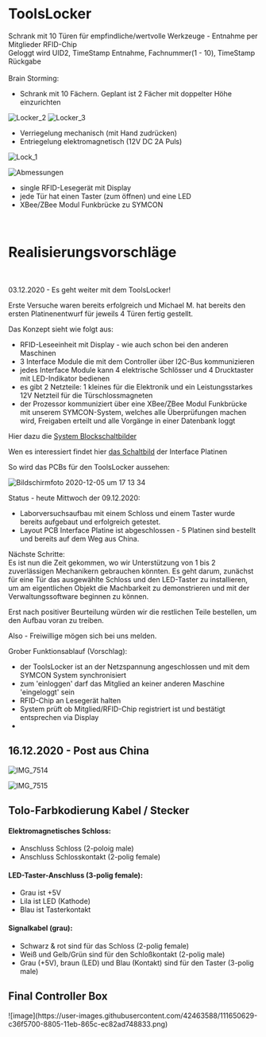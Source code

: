 # ToolsLocker
Schrank mit 10 Türen für empfindliche/wertvolle Werkzeuge - Entnahme per Mitglieder RFID-Chip<br>
Geloggt wird UID2, TimeStamp Entnahme, Fachnummer(1 - 10), TimeStamp Rückgabe
<br><br>
Brain Storming:
- Schrank mit 10 Fächern. Geplant ist 2 Fächer mit doppelter Höhe einzurichten
  
![Locker_2](images/locker_2.png)
![Locker_3](doc/Schrank.jpg)

- Verriegelung mechanisch (mit Hand zudrücken)
- Entriegelung elektromagnetisch (12V DC 2A Puls)

![Lock_1](images/Lock_1.png)

![Abmessungen](doc/Abmessungen.png)

- single RFID-Lesegerät mit Display
- jede Tür hat einen Taster (zum öffnen) und eine LED
- XBee/ZBee Modul Funkbrücke zu SYMCON

<br>
<h1>Realisierungsvorschläge</h1> <br>

03.12.2020 - Es geht weiter mit dem ToolsLocker!

Erste Versuche waren bereits erfolgreich und Michael M. hat bereits den ersten Platinenentwurf für jeweils 4 Türen fertig gestellt.

Das Konzept sieht wie folgt aus:
- RFID-Leseeinheit mit Display - wie auch schon bei den anderen Maschinen
- 3 Interface Module die mit dem Controller über I2C-Bus kommunizieren
- jedes Interface Module kann 4 elektrische Schlösser und 4 Drucktaster mit LED-Indikator bedienen
- es gibt 2 Netzteile: 1 kleines für die Elektronik und ein Leistungsstarkes 12V Netzteil für die Türschlossmagneten
- der Prozessor kommuniziert über eine XBee/ZBee Modul Funkbrücke mit unserem SYMCON-System, welches alle Überprüfungen machen wird, Freigaben erteilt und alle Vorgänge in einer Datenbank loggt

Hier dazu die [System Blockschaltbilder](doc/ToolsLock_Schaltung_B0.pdf)<br>

Wen es interessiert findet hier [das Schaltbild](doc//ToolsLockTreiberI2CML_SCH.PDF) der Interface Platinen<br>

So wird das PCBs für den ToolsLocker aussehen:

![Bildschirmfoto 2020-12-05 um 17 13 34](https://user-images.githubusercontent.com/42463588/101286534-4fc3b400-37eb-11eb-9eb7-2b88002af4fe.png)

Status - heute Mittwoch der 09.12.2020:

- Laborversuchsaufbau mit einem Schloss und einem Taster wurde bereits aufgebaut und erfolgreich getestet.
- Layout PCB Interface Platine ist abgeschlossen - 5 Platinen sind bestellt und bereits auf dem Weg aus China.


Nächste Schritte:<br>
Es ist nun die Zeit gekommen, wo wir Unterstützung von 1 bis 2 zuverlässigen Mechanikern gebrauchen könnten. Es geht darum, zunächst für eine Tür das ausgewählte Schloss und den LED-Taster zu installieren, um am eigentlichen Objekt die Machbarkeit zu demonstrieren und mit der Verwaltungssoftware beginnen zu können.

Erst nach positiver Beurteilung würden wir die restlichen Teile bestellen, um den Aufbau voran zu treiben.

Also - Freiwillige mögen sich bei uns melden.

Grober Funktionsablauf (Vorschlag):
- der ToolsLocker ist an der Netzspannung angeschlossen und mit dem SYMCON System synchronisiert
- zum 'einloggen' darf das Mitglied an keiner anderen Maschine 'eingeloggt' sein
- RFID-Chip an Lesegerät halten
- System prüft ob Mitglied/RFID-Chip registriert ist und bestätigt entsprechen via Display
- 

<h2>16.12.2020 - Post aus China</h2>

![IMG_7514](https://user-images.githubusercontent.com/42463588/102316586-81204a80-3f76-11eb-94c7-06950fffdf84.jpg)

![IMG_7515](https://user-images.githubusercontent.com/42463588/102316639-9ac19200-3f76-11eb-9788-50943ebae297.jpg)

<h2>Tolo-Farbkodierung Kabel / Stecker </h2>

<h4>Elektromagnetisches Schloss:</h4>

 - Anschluss Schloss (2-poloig male)
 - Anschluss Schlosskontakt (2-polig female)


<h4>LED-Taster-Anschluss (3-polig female):</h4>

- Grau ist +5V
- Lila ist LED (Kathode)
- Blau ist Tasterkontakt

<h4>Signalkabel (grau):</h4>

- Schwarz & rot sind für das Schloss (2-polig female)
- Weiß und Gelb/Grün sind für den Schloßkontakt (2-polig male)
- Grau (+5V), braun (LED) und Blau (Kontakt) sind für den Taster (3-polig male)
<h2>Final Controller Box</h2>
![image](https://user-images.githubusercontent.com/42463588/111650629-c36f5700-8805-11eb-865c-ec82ad748833.png)
